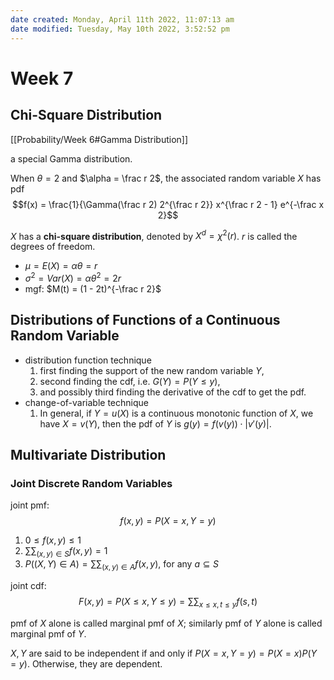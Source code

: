 ```yaml
---
date created: Monday, April 11th 2022, 11:07:13 am
date modified: Tuesday, May 10th 2022, 3:52:52 pm
---
```


# Week 7

## Chi-Square Distribution

[[Probability/Week 6#Gamma Distribution]]

a special Gamma distribution.

When $\theta = 2$ and $\alpha = \frac r 2$, the associated random variable $X$ has pdf $$f(x) = \frac{1}{\Gamma(\frac r 2) 2^{\frac r 2}} x^{\frac r 2 - 1} e^{-\frac x 2}$$

$X$ has a **chi-square distribution**, denoted by $X^d = \chi^2(r)$. $r$ is called the degrees of freedom.

- $\mu = E(X) = \alpha \theta = r$
- $\sigma^2 = Var(X) = \alpha \theta^2 = 2r$
- mgf: $M(t) = (1 - 2t)^{-\frac r 2}$

## Distributions of Functions of a Continuous Random Variable

- distribution function technique
    1. first finding the support of the new random variable $Y$,
    2. second finding the cdf, i.e. $G(Y) = P(Y \le y)$,
    3. and possibly third finding the derivative of the cdf to get the pdf.
- change-of-variable technique
    1. In general, if $Y = u(X)$ is a continuous monotonic function of $X$, we have $X = v(Y)$, then the pdf of $Y$ is $g(y) = f(v(y)) \cdot |v'(y)|$.

## Multivariate Distribution

### Joint Discrete Random Variables

joint pmf: $$f(x, y) = P(X = x, Y = y)$$

1. $0 \le f(x, y) \le 1$
2. $\mathop{\sum\sum}_{(x, y) \in S} f(x, y) = 1$
3. $P((X, Y) \in A) = \mathop{\sum\sum}_{(x, y) \in A} f(x, y)$, for any $a \subseteq S$

 joint cdf: $$F(x, y) = P(X \le x, Y \le y) = \mathop{\sum\sum}_{x \le x, t \le y} f(s, t)$$

pmf of $X$ alone is called marginal pmf of $X$; similarly pmf of $Y$ alone is called marginal pmf of $Y$.

$X, Y$ are said to be independent if and only if $P(X = x, Y = y) = P(X = x)P(Y = y)$. Otherwise, they are dependent.
